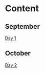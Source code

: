 # Content

## September

[Day 1](Daily_Entries/24092020.md)

## October

[Day 2](Daily_Entries/02102020.md)
